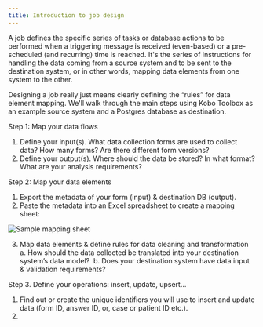 ```yaml
---
title: Introduction to job design
---
```


A job defines the specific series of tasks or database actions to be performed when a triggering message is received (even-based) or a pre-scheduled (and recurring) time is reached.
It's the series of instructions for handling the data coming from a source system and to be sent to the destination system, or in other words, mapping data elements from one system to the other.

Designing a job really just means clearly defining the “rules” for data element mapping. We'll walk through the main steps using Kobo Toolbox as an example source system and a Postgres database as destination.

Step 1: Map your data flows
1. Define your input(s). What data collection forms are used to collect data? How many forms? Are there different form versions?
2. Define your output(s). Where should the data be stored? In what format? What are your analysis requirements? 
      
Step 2: Map your data elements 
1. Export the metadata of your form (input) & destination DB (output).
2. Paste the metadata into an Excel spreadsheet to create a mapping sheet:

![Sample mapping sheet](/img/data-element-mapping.png)

3. Map data elements & define rules for data cleaning and transformation
    a. How should the data collected be translated into your destination system’s data model? 
    b. Does your destination system have data input & validation requirements? 
    
Step 3. Define your operations: insert, update, upsert...
1. Find out or create the unique identifiers you will use to insert and update data (form ID, answer ID, or, case or patient ID etc.).
2. 



